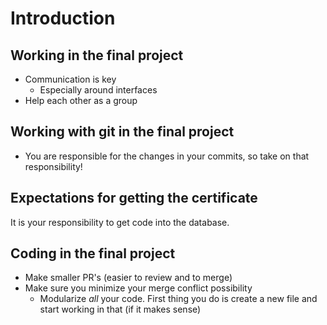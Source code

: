 # Introduction

## Working in the final project

- Communication is key
  - Especially around interfaces
- Help each other as a group

## Working with git in the final project

- You are responsible for the changes in your commits, so take on that responsibility!

## Expectations for getting the certificate

It is your responsibility to get code into the database.

## Coding in the final project

- Make smaller PR's (easier to review and to merge)
- Make sure you minimize your merge conflict possibility
  - Modularize _all_ your code. First thing you do is create a new file and start working in that (if it makes sense)
